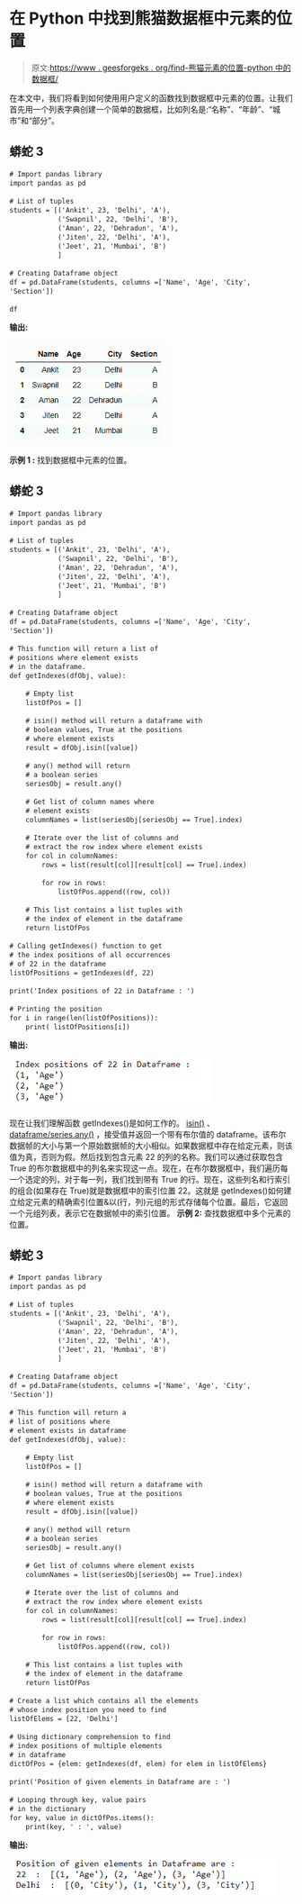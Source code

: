 # 在 Python 中找到熊猫数据框中元素的位置

> 原文:[https://www . geesforgeks . org/find-熊猫元素的位置-python 中的数据框/](https://www.geeksforgeeks.org/find-location-of-an-element-in-pandas-dataframe-in-python/)

在本文中，我们将看到如何使用用户定义的函数找到数据框中元素的位置。让我们首先用一个列表字典创建一个简单的数据框，比如列名是:“名称”、“年龄”、“城市”和“部分”。

## 蟒蛇 3

```
# Import pandas library
import pandas as pd

# List of tuples
students = [('Ankit', 23, 'Delhi', 'A'),
            ('Swapnil', 22, 'Delhi', 'B'),
            ('Aman', 22, 'Dehradun', 'A'),
            ('Jiten', 22, 'Delhi', 'A'),
            ('Jeet', 21, 'Mumbai', 'B')
            ]

# Creating Dataframe object
df = pd.DataFrame(students, columns =['Name', 'Age', 'City', 'Section'])

df
```

**输出:**

![Dataframe](img/dd1fc1c8c38ff1d2dfd2dde3170a7d4d.png)

**示例 1 :** 找到数据框中元素的位置。

## 蟒蛇 3

```
# Import pandas library
import pandas as pd

# List of tuples
students = [('Ankit', 23, 'Delhi', 'A'),
            ('Swapnil', 22, 'Delhi', 'B'),
            ('Aman', 22, 'Dehradun', 'A'),
            ('Jiten', 22, 'Delhi', 'A'),
            ('Jeet', 21, 'Mumbai', 'B')
            ]

# Creating Dataframe object
df = pd.DataFrame(students, columns =['Name', 'Age', 'City', 'Section'])

# This function will return a list of
# positions where element exists
# in the dataframe.
def getIndexes(dfObj, value):

    # Empty list
    listOfPos = []

    # isin() method will return a dataframe with
    # boolean values, True at the positions   
    # where element exists
    result = dfObj.isin([value])

    # any() method will return
    # a boolean series
    seriesObj = result.any()

    # Get list of column names where
    # element exists
    columnNames = list(seriesObj[seriesObj == True].index)

    # Iterate over the list of columns and
    # extract the row index where element exists
    for col in columnNames:
        rows = list(result[col][result[col] == True].index)

        for row in rows:
            listOfPos.append((row, col))

    # This list contains a list tuples with
    # the index of element in the dataframe
    return listOfPos

# Calling getIndexes() function to get
# the index positions of all occurrences
# of 22 in the dataframe
listOfPositions = getIndexes(df, 22)

print('Index positions of 22 in Dataframe : ')

# Printing the position
for i in range(len(listOfPositions)):
    print( listOfPositions[i])
```

**输出:**

![index of element in dataframe](img/a59e98ccb57461a886c2f784c6d0fd10.png)

现在让我们理解函数 getIndexes()是如何工作的。 [isin()](https://www.geeksforgeeks.org/python-pandas-dataframe-isin/) 、 [dataframe/series.any()](https://www.geeksforgeeks.org/python-pandas-series-dataframe-any/) ，接受值并返回一个带有布尔值的 dataframe。该布尔数据帧的大小与第一个原始数据帧的大小相似。如果数据框中存在给定元素，则该值为真，否则为假。然后找到包含元素 22 的列的名称。我们可以通过获取包含 True 的布尔数据框中的列名来实现这一点。现在，在布尔数据框中，我们遍历每一个选定的列，对于每一列，我们找到带有 True 的行。现在，这些列名和行索引的组合(如果存在 True)就是数据框中的索引位置 22。这就是 getIndexes()如何建立给定元素的精确索引位置&以(行，列)元组的形式存储每个位置。最后，它返回一个元组列表，表示它在数据帧中的索引位置。
**示例 2:** 查找数据框中多个元素的位置。

## 蟒蛇 3

```
# Import pandas library
import pandas as pd

# List of tuples
students = [('Ankit', 23, 'Delhi', 'A'),
            ('Swapnil', 22, 'Delhi', 'B'),
            ('Aman', 22, 'Dehradun', 'A'),
            ('Jiten', 22, 'Delhi', 'A'),
            ('Jeet', 21, 'Mumbai', 'B')
            ]

# Creating Dataframe object
df = pd.DataFrame(students, columns =['Name', 'Age', 'City', 'Section'])

# This function will return a
# list of positions where
# element exists in dataframe
def getIndexes(dfObj, value):

    # Empty list
    listOfPos = []

    # isin() method will return a dataframe with
    # boolean values, True at the positions   
    # where element exists
    result = dfObj.isin([value])

    # any() method will return
    # a boolean series
    seriesObj = result.any()

    # Get list of columns where element exists
    columnNames = list(seriesObj[seriesObj == True].index)

    # Iterate over the list of columns and
    # extract the row index where element exists
    for col in columnNames:
        rows = list(result[col][result[col] == True].index)

        for row in rows:
            listOfPos.append((row, col))

    # This list contains a list tuples with
    # the index of element in the dataframe
    return listOfPos

# Create a list which contains all the elements
# whose index position you need to find
listOfElems = [22, 'Delhi']

# Using dictionary comprehension to find
# index positions of multiple elements
# in dataframe
dictOfPos = {elem: getIndexes(df, elem) for elem in listOfElems}

print('Position of given elements in Dataframe are : ')

# Looping through key, value pairs
# in the dictionary
for key, value in dictOfPos.items():
    print(key, ' : ', value)
```

**输出:**

![indices of elements in dataframe](img/b3b81126507eab933ce4edf87e2bf695.png)